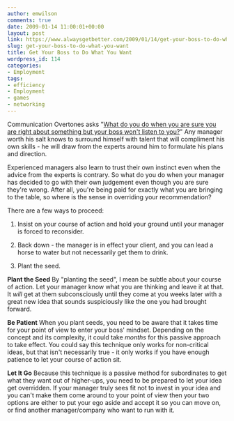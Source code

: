 ```yaml
---
author: emwilson
comments: true
date: 2009-01-14 11:00:01+00:00
layout: post
link: https://www.alwaysgetbetter.com/2009/01/14/get-your-boss-to-do-what-you-want/
slug: get-your-boss-to-do-what-you-want
title: Get Your Boss to Do What You Want
wordpress_id: 114
categories:
- Employment
tags:
- efficiency
- Employment
- games
- networking
---
```


Communication Overtones asks "[What do you do when you are sure you are right about something but your boss won't listen to you?](http://overtonecomm.blogspot.com/2008/12/bosses-and-clients-knowing-when-to-push.html)" Any manager worth his salt knows to surround himself with talent that will compliment his own skills - he will draw from the experts around him to formulate his plans and direction.

Experienced managers also learn to trust their own instinct even when the advice from the experts is contrary. So what do you do when your manager has decided to go with their own judgement even though you are sure they're wrong. After all, you're being paid for exactly what you are bringing to the table, so where is the sense in overriding your recommendation?

There are a few ways to proceed:



	
  1. Insist on your course of action and hold your ground until your manager is forced to reconsider.

	
  2. Back down - the manager is in effect your client, and you can lead a horse to water but not necessarily get them to drink.

	
  3. Plant the seed.


**Plant the Seed**
By "planting the seed", I mean be subtle about your course of action. Let your manager know what you are thinking and leave it at that. It _will_ get at them subconsciously until they come at you weeks later with a great new idea that sounds suspiciously like the one you had brought forward.

**Be Patient**
When you plant seeds, you need to be aware that it takes time for your point of view to enter your boss' mindset. Depending on the concept and its complexity, it could take _months_ for this passive approach to take effect. You could say this technique only works for non-critical ideas, but that isn't necessarily true - it only works if you have enough patience to let your course of action sit.

**Let It Go**
Because this technique is a passive method for subordinates to get what they want out of higher-ups, you need to be prepared to let your idea get overridden. If your manager truly sees fit not to invest in your idea and you can't make them come around to your point of view then your two options are either to put your ego aside and accept it so you can move on, or find another manager/company who want to run with it.

